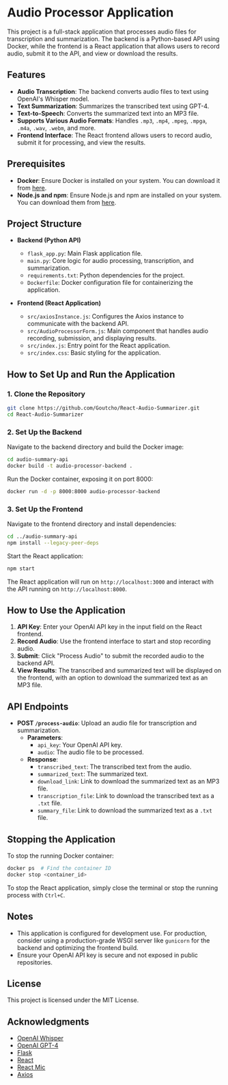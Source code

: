 # Audio Processor Application

This project is a full-stack application that processes audio files for transcription and summarization. The backend is a Python-based API using Docker, while the frontend is a React application that allows users to record audio, submit it to the API, and view or download the results.

## Features

- **Audio Transcription**: The backend converts audio files to text using OpenAI's Whisper model.
- **Text Summarization**: Summarizes the transcribed text using GPT-4.
- **Text-to-Speech**: Converts the summarized text into an MP3 file.
- **Supports Various Audio Formats**: Handles `.mp3`, `.mp4`, `.mpeg`, `.mpga`, `.m4a`, `.wav`, `.webm`, and more.
- **Frontend Interface**: The React frontend allows users to record audio, submit it for processing, and view the results.

## Prerequisites

- **Docker**: Ensure Docker is installed on your system. You can download it from [here](https://www.docker.com/products/docker-desktop).
- **Node.js and npm**: Ensure Node.js and npm are installed on your system. You can download them from [here](https://nodejs.org/).

## Project Structure

- **Backend (Python API)**
  - `flask_app.py`: Main Flask application file.
  - `main.py`: Core logic for audio processing, transcription, and summarization.
  - `requirements.txt`: Python dependencies for the project.
  - `Dockerfile`: Docker configuration file for containerizing the application.

- **Frontend (React Application)**
  - `src/axiosInstance.js`: Configures the Axios instance to communicate with the backend API.
  - `src/AudioProcessorForm.js`: Main component that handles audio recording, submission, and displaying results.
  - `src/index.js`: Entry point for the React application.
  - `src/index.css`: Basic styling for the application.

## How to Set Up and Run the Application

### 1. Clone the Repository

```bash
git clone https://github.com/Goutcho/React-Audio-Summarizer.git
cd React-Audio-Summarizer
```

### 2. Set Up the Backend

Navigate to the backend directory and build the Docker image:

```bash
cd audio-summary-api
docker build -t audio-processor-backend .
```

Run the Docker container, exposing it on port 8000:

```bash
docker run -d -p 8000:8000 audio-processor-backend
```

### 3. Set Up the Frontend

Navigate to the frontend directory and install dependencies:

```bash
cd ../audio-summary-api
npm install --legacy-peer-deps
```

Start the React application:

```bash
npm start
```

The React application will run on `http://localhost:3000` and interact with the API running on `http://localhost:8000`.

## How to Use the Application

1. **API Key**: Enter your OpenAI API key in the input field on the React frontend.
2. **Record Audio**: Use the frontend interface to start and stop recording audio.
3. **Submit**: Click "Process Audio" to submit the recorded audio to the backend API.
4. **View Results**: The transcribed and summarized text will be displayed on the frontend, with an option to download the summarized text as an MP3 file.

## API Endpoints

- **POST `/process-audio`**: Upload an audio file for transcription and summarization.
  - **Parameters**:
    - `api_key`: Your OpenAI API key.
    - `audio`: The audio file to be processed.
  - **Response**:
    - `transcribed_text`: The transcribed text from the audio.
    - `summarized_text`: The summarized text.
    - `download_link`: Link to download the summarized text as an MP3 file.
    - `transcription_file`: Link to download the transcribed text as a `.txt` file.
    - `summary_file`: Link to download the summarized text as a `.txt` file.

## Stopping the Application

To stop the running Docker container:

```bash
docker ps  # Find the container ID
docker stop <container_id>
```

To stop the React application, simply close the terminal or stop the running process with `Ctrl+C`.

## Notes

- This application is configured for development use. For production, consider using a production-grade WSGI server like `gunicorn` for the backend and optimizing the frontend build.
- Ensure your OpenAI API key is secure and not exposed in public repositories.

## License

This project is licensed under the MIT License.

## Acknowledgments

- [OpenAI Whisper](https://github.com/openai/whisper)
- [OpenAI GPT-4](https://openai.com/)
- [Flask](https://flask.palletsprojects.com/)
- [React](https://reactjs.org/)
- [React Mic](https://github.com/hackingbeauty/react-mic)
- [Axios](https://axios-http.com/)
